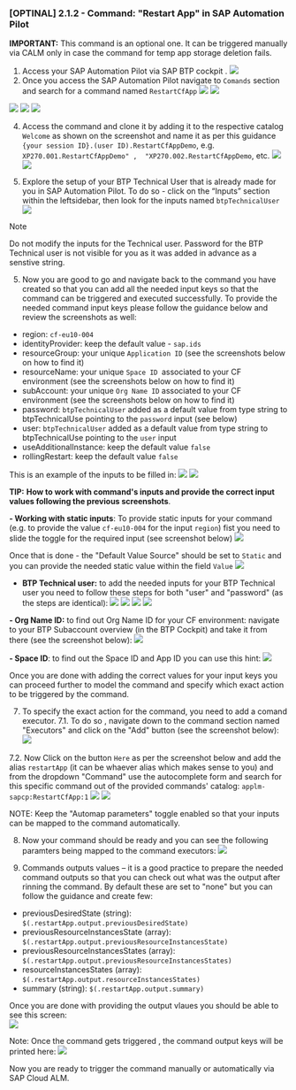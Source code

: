 ### [OPTINAL] 2.1.2 - Command: "Restart App" in SAP Automation Pilot 

**IMPORTANT:** This command is an optional one. It can be triggered manually via CALM only in case the command for temp app storage deletion fails. 

1. Access your SAP Automation Pilot via SAP BTP cockpit  .
![](/exercises/ex2/images/01-accessing-automation-pilot.png)
2.	Once you access the SAP Automation Pilot navigate to `Comands` section and search for a  command named `RestartCfApp`
![](./images/02-automation-pilot.png)
![](./images/04-automation-pilot.png)

![](/exercises/ex4/images/autopi_search_command.png)
![](/exercises/ex4/images/autopi_search_command_2.png)
![](/exercises/ex4/images/autopi_search_command_3.png)
   
4.	Access the command and clone it by adding it to the respective catalog `Welcome` as shown on the screenshot and name it as per this guidance `{your session ID}.(user ID).RestartCfAppDemo`, e.g. `XP270.001.RestartCfAppDemo" ,  "XP270.002.RestartCfAppDemo`, etc.
![](/exercises/ex2/images/03-automation-pilot.png)
![](/exercises/ex2/images/04-automation-pilot.png)
  	
5.	Explore the setup of your BTP Technical User that is already made for you in SAP Automation Pilot. To do so - click on the “Inputs” section within the leftsidebar, then look for the inputs named `btpTechnicalUser` 
![](/exercises/ex2/images/05-03-automation-pilot.png)

> [!NOTE]
> Do not modify the inputs for the Technical user. Password for the BTP Technical user is not visible for you as it was added in advance as a senstive string. 

5.	Now you are good to go and navigate back to the command you have created so that you can add all the needed input keys so that the command can be triggered and executed successfully. To provide the needed command input keys please follow the guidance below and review the screenshots as well:
   - region: `cf-eu10-004`
   - identityProvider: keep the default value - `sap.ids`
   - resourceGroup: your unique `Application ID` (see the screenshots below on how to find it) 
   - resourceName: your unique `Space ID `associated to your CF environment (see the screenshots below on how to find it) 
   - subAccount: your unique `Org Name ID` associated to your CF environment (see the screenshots below on how to find it) 
   - password: `btpTechnicalUser` added as a default value from type string to btpTechnicalUse pointing to the `password` input (see below)
   - user: `btpTechnicalUser` added as a default value from type string to btpTechnicalUse pointing to the `user` input
   - useAdditionalInstance: keep the default value `false`
   - rollingRestart: keep the default value `false`

This is an example of the inputs to be filled in: 
![](/exercises/ex2/images/input-keys-1.png)
![](/exercises/ex2/images/input-keys-2.png)

**TIP:** **How to work with command's inputs and provide the correct input values following the previous screenshots**. 

**- Working with static inputs**: To provide static inputs for your command (e.g. to provide the value `cf-eu10-004` for the input `region`) fist you need to slide the toggle for the required input (see screenshot below)
![](/exercises/ex2/images/before-toggle.png)

Once that is done - the "Default Value Source" should be set to `Static` and you can provide the needed static value within the field `Value`
![](/exercises/ex2/images/after-toggle.png)

- **BTP Technical user:** to add the needed inputs for your BTP Technical user you need to follow these steps for both "user" and "password" (as the steps are identical):
![](/exercises/ex2/images/inputKeys_2.1.png)
![](/exercises/ex2/images/inputKeys_2.2.png)
![](/exercises/ex2/images/inputKeys_2.3.png)
![](/exercises/ex2/images/inputKeys_2.4.png)

**- Org Name ID:** to find out Org Name ID for your CF environment: navigate to your BTP Subaccount overview (in the BTP Cockpit) and take it from there (see the screenshot below): 
![](/exercises/ex2/images/inputKeys_2.8.png)

**- Space ID**:  to find out the Space ID and App ID you can use this hint:
![](/exercises/ex2/images/inputKeys_2.5.png)

Once you are done with adding the correct values for your input keys you can proceed further to model the command and specify which exact action to be triggered by the command.

7.	To specify the exact action for the command, you need to add a comand executor.
7.1. To do so , navigate down to the command section named "Executors" and click on the "Add" button (see the screenshot below): 
![](/exercises/ex2/images/04-02-automation-pilot.png)

7.2. Now Click on the button `Here` as per the screenshot below and add the alias `restartApp` (it can be whaever alias which makes sense to you) and from the dropdown "Command" use the autocomplete form and search for this specific command out of the provided commands' catalog: `applm-sapcp:RestartCfApp:1`
![](/exercises/ex2/images/04-03-automation-pilot.png)
![](/exercises/ex2/images/04-04-automation-pilot.png)

NOTE: Keep the "Automap parameters" toggle enabled so that your inputs can be mapped to the command automatically.  

8.	Now your command should be ready and you can see the following paramters being mapped to the command executors:
![](/exercises/ex2/images/05-automation-pilot.png)

10.	Commands outputs values  – it is a good practice to prepare the needed command outputs so that you can check out what was the output after rinning the command. By default these are set to "none" but you can follow the guidance and create few:
- previousDesiredState (string): `$(.restartApp.output.previousDesiredState)`
- previousResourceInstancesState (array): `$(.restartApp.output.previousResourceInstancesState)`
- previousResourceInstancesStates (array): `$(.restartApp.output.previousResourceInstancesStates)`
- resourceInstancesStates (array): `$(.restartApp.output.resourceInstancesStates)`
- summary (string): `$(.restartApp.output.summary)`

Once you are done with providing the output vlaues you should be able to see this screen:     
![](/exercises/ex2/images/06-automation-pilot.png)

Note: Once the command gets triggered , the command output keys will be printed here:
![](/exercises/ex2/images/2.1.2-pic-10.png)

Now you are ready to trigger the command manually or automatically via SAP Cloud ALM. 
